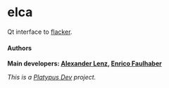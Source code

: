 # elca
Qt interface to [flacker].

#### Authors
**Main developers: [Alexander Lenz], [Enrico Faulhaber]**  


*This is a [Platypus Dev] project.*

   [Platypus Dev]: <https://github.com/dev-platypus>
   [Alexander Lenz]: <https://github.com/alenz33>
   [Enrico Faulhaber]: <https://github.com/EndlessFork>
   [full documentation]: <https://readthedocs.org/myproject>
   [flacker]: <https://github.com/EndlessFork/FreeCNCLasercutter>


